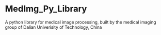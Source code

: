 # MedImg_Py_Library
A python library for medical image processing, built by the medical imaging group of Dalian Univerisity of Technology, China
